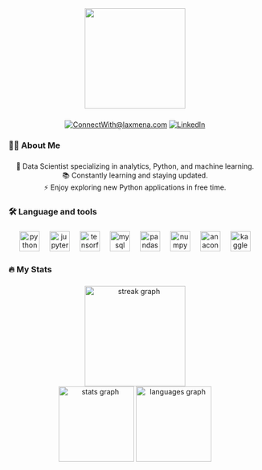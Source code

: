 <div align="center">
  <img height="200" src="https://media.licdn.com/dms/image/D5616AQGBBpMnvqqT3A/profile-displaybackgroundimage-shrink_350_1400/0/1698563004268?e=1708560000&v=beta&t=yA_BqShbC_vdAySoT-UVrK38kfd7HWt5hxjJINZJdu0"  />
</div>

###  
 
<div align="center">
  <a href="mailto:jaswinmohan@gmail.com"><img src="https://camo.githubusercontent.com/571384769c09e0c66b45e39b5be70f68f552db3e2b2311bc2064f0d4a9f5983b/68747470733a2f2f696d672e736869656c64732e696f2f62616467652f476d61696c2d4431343833363f7374796c653d666f722d7468652d6261646765266c6f676f3d676d61696c266c6f676f436f6c6f723d7768697465" alt="ConnectWith@laxmena.com" data-canonical-src="https://img.shields.io/badge/Gmail-D14836?style=for-the-badge&amp;logo=gmail&amp;logoColor=white" style="max-width: 100%;"></a>
  <a href="https://www.linkedin.com/in/jaswin-m-1ab9a8237" rel="nofollow"><img src="https://camo.githubusercontent.com/a80d00f23720d0bc9f55481cfcd77ab79e141606829cf16ec43f8cacc7741e46/68747470733a2f2f696d672e736869656c64732e696f2f62616467652f4c696e6b6564496e2d3030373742353f7374796c653d666f722d7468652d6261646765266c6f676f3d6c696e6b6564696e266c6f676f436f6c6f723d7768697465" alt="LinkedIn" data-canonical-src="https://img.shields.io/badge/LinkedIn-0077B5?style=for-the-badge&amp;logo=linkedin&amp;logoColor=white" style="max-width: 100%;"></a>
</div>

###

<h3 align="left">👩‍💻  About Me</h3>

###

<p align="center">🔭 Data Scientist specializing in analytics, Python, and machine learning.<br>📚 Constantly learning and staying updated.<br>⚡ Enjoy exploring new Python applications in free time.</p>

###

<h3 align="left">🛠 Language and tools</h3>

#####

<div align="center">
  
  <img src="https://cdn.jsdelivr.net/gh/devicons/devicon/icons/python/python-original.svg" height="40" alt="python logo" />
  <img width="12" />
  <img src="https://cdn.jsdelivr.net/gh/devicons/devicon/icons/jupyter/jupyter-original.svg" height="40" alt="jupyter logo"  />
  <img width="12" />
  <img src="https://cdn.jsdelivr.net/gh/devicons/devicon/icons/tensorflow/tensorflow-original.svg" height="40" alt="tensorflow logo"  />
  <img width="12" />
  <img src="https://cdn.jsdelivr.net/gh/devicons/devicon/icons/mysql/mysql-original.svg" height="40" alt="mysql logo"  />
  <img width="12" />
  <img src="https://cdn.jsdelivr.net/gh/devicons/devicon/icons/pandas/pandas-original.svg" height="40" alt="pandas logo"  />
  <img width="12" />
  <img src="https://cdn.jsdelivr.net/gh/devicons/devicon/icons/numpy/numpy-original.svg" height="40" alt="numpy logo"  />
  <img width="12" />
  <img src="https://cdn.jsdelivr.net/gh/devicons/devicon/icons/anaconda/anaconda-original.svg" height="40" alt="anaconda logo"  />
  <img width="12" />
  <img src="https://cdn.jsdelivr.net/gh/devicons/devicon/icons/kaggle/kaggle-original.svg" height="40" alt="kaggle logo"  />
</div>

###

<h3 align="left">🔥   My Stats</h3>

###

<div align="center">
  <img src="https://streak-stats.demolab.com?user=jaswinmohan&locale=en&mode=daily&theme=synthwave&hide_border=false&border_radius=25&order=3" height="200" alt="streak graph"  />
</div>

<div align="center" style="border-radius: 500px;">
  <img src="https://github-readme-stats.vercel.app/api?username=jaswinmohan&hide_title=false&hide_rank=false&show_icons=false&include_all_commits=true&count_private=true&disable_animations=false&theme=merko&locale=en&hide_border=false&order=1" height="150" alt="stats graph"  />
  <img src="https://github-readme-stats.vercel.app/api/top-langs?username=jaswinmohan&locale=en&hide_title=false&layout=compact&card_width=320&theme=dark&hide_border=false&order=2" height="150" alt="languages graph"  />
</div>

###
